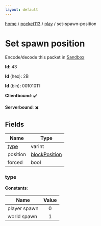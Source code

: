 ```yaml
---
layout: default
---
```


[home](/)  /  [pocket113](/protocol/pocket113)  /  [play](/protocol/pocket113/play)  /  set-spawn-position

# Set spawn position

Encode/decode this packet in [Sandbox](../../../sandbox/pocket113#Play.SetSpawnPosition)

**Id**: 43

**Id** (hex): 2B

**Id** (bin): 00101011

**Clientbound**: ✔️

**Serverbound**: ✖️

## Fields

Name | Type
---|---
[type](#type) | varint
position | [blockPosition](/protocol/pocket113/types/block-position)
forced | bool

### type

**Constants**:

Name | Value
---|:---:
player spawn | 0
world spawn | 1
